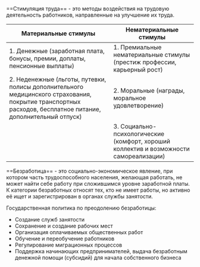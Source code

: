 ==Стимуляция труда== - это методы воздействия на трудовую деятельность работников, направленные на улучшение их труда.

| Материальные стимулы | Нематериальные стимулы |
| ---- | ---- |
| 1. Денежные (заработная плата, бонусы, премии, доплаты, пенсионные выплаты) | 1. Премиальные нематериальные стимулы (престиж профессии, карьерный рост) |
| 2. Неденежные (льготы, путевки, полисы дополнительного медицинского страхования, покрытие транспортных расходов, бесплатное питание, дополнительный отпуск) | 2. Моральные (награды, моральное удовлетворение) |
|  | 3. Социально-психологические (комфорт, хороший коллектив и возможности самореализации) |

==Безработица== - это социально-экономическое явление, при котором часть трудоспособного населения, желающая работать, не может найти себе работу при сложившимся уровне заработной платы.
К категории безработных относят тех, кто не имеет работы, но активно её ищет и зарегистрирован в органах службы занятости.

Государственная политика по преодолению безработицы:
- Создание служб занятости
- Сохранение и создание рабочих мест
- Организация оплачиваемых общественных работ
- Обучение и переобучение работников
- Регулирование миграционных процессов
- Поддержка начинающих предпринимателей, выдача безработным денежной помощи (субсидий) для начала собственного бизнеса